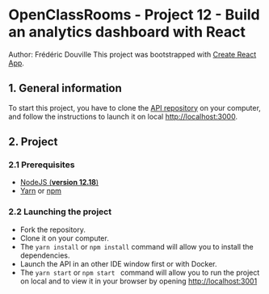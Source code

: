 # OpenClassRooms - Project 12 - Build an analytics dashboard with React

Author: Frédéric Douville
This project was bootstrapped with [Create React App](https://github.com/facebook/create-react-app).

## 1. General information

To start this project, you have to clone the [API repository](https://github.com/OpenClassrooms-Student-Center/P9-front-end-dashboard) on your computer, and follow the instructions to launch it on local [http://localhost:3000](http://localhost:3000).

## 2. Project

### 2.1 Prerequisites

-   [NodeJS (**version 12.18**)](https://nodejs.org/en/)
-   [Yarn](https://yarnpkg.com/) or [npm](https://www.npmjs.com/package/npm)

### 2.2 Launching the project

-   Fork the repository.
-   Clone it on your computer.
-   The `yarn install` or `npm install` command will allow you to install the dependencies.
-   Launch the API in an other IDE window first or with Docker.
-   The `yarn start` or `npm start ` command will allow you to run the project on local and to view it in your browser by opening [http://localhost:3001](http://localhost:3001)
